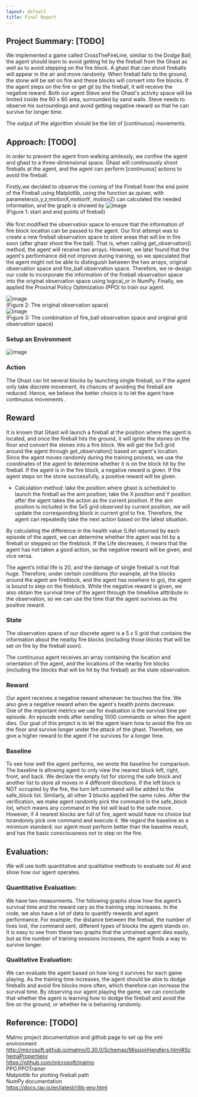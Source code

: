 ```yaml
---
layout: default
title: Final Report 
---
```


## Project Summary:  [TODO]
  We implemented a game called CrossTheFireLine, similiar to the Dodge Ball; the agent should learn to avoid getting hit by the fireball from the Ghast as well as  to avoid stepping on the fire block. A ghast that can shoot fireballs will appear in the air and move randomly. When fireball falls to the ground, the stone will be set on fire and these blocks will convert into fire blocks. If the agent steps on the fire or get git by the fireball, it will receive the negative reward. Both our agent Steve and the Ghast's activity space will be limited inside the 60 x 60 area, surrounded by sand walls. Steve needs to observe his surroundings and avoid getting negative reward so that he can survive for longer time. 
  
  The output of the algorithm should be the list of [continuous] movements.
  
## Approach: [TODO]
In order to prevent the agent from walking aimlessly, we confine the agent and ghast to a three-dimensional space. Ghast will continuously shoot fireballs at the agent, and the agent can perform [continuous] actions to avoid the fireball.

Firstly,we decided to observe the coming of the Fireball from the end point of the Fireball using Matplotlib, using the function ax.quiver, with parameters(x,y,z,motionX,motionY, motionZ) can calculated the needed information, and the graph is showed by
![image](https://github.com/Chilly712/CrossTheFireLine_Minecraft/blob/main/docs/images/axquiver.png)
<br>
(Figure 1: start and end points of fireball)
<br>
<br>
We first modified the observation space to ensure that the information of fire block location can be passed to the agent. Our first attempt was to create a new fireball observation space to store areas that will be in fire soon (after ghast shoot the fire ball). That is, when calling get_observation() method, the agent will receive two arrays. However, we later found that the agent's performance did not improve during training, so we speculated that the agent might not be able to distinguish between the two arrays, original observation space and fire_ball observation space. Therefore, we re-design our code to incorporate the information of the fireball observation space into the original observation space using logical_or in NumPy. Finally, we applied the Proximal Policy Optimization (PPO) to train our agent.

![image](https://github.com/Chilly712/CrossTheFireLine_Minecraft/blob/main/docs/images/returned_obs.png)
<br>
(Figure 2: The original observation space)
<br>
![image](https://github.com/Chilly712/CrossTheFireLine_Minecraft/blob/main/docs/images/fireball_obs.png)
<br>
(Figure 3: The combination of fire_ball observation space and original grid observation space)

### Setup an Environment
![image](https://github.com/Chilly712/CrossTheFireLine_Minecraft/blob/main/docs/images/env.png)

### Action
The Ghast can hit several blocks by launching single fireball, so if the agent only take discrete movement, its chances of avoiding the fireball are reduced. Hence, we believe the better choice is to let the agent have continuous movements .

## Reward
It is known that Ghast will launch a fireball at the position where the agent is located, and once the fireball hits the ground, it will ignite the stones on the floor and convert the stones into a fire block. We will get the 5x5 grid around the agent through get_observation() based on agent's location. Since the agent moves randomly during the training process, we use the coordinates of the agent to determine whether it is on the block hit by the fireball. If the agent is in the fire block, a negative reward is given. If the agent steps on the stone successfully, a positive reward will be given.

- Calculation method: 
take the position where ghast is scheduled to launch the fireball as the aim position; take the X position and Y position after the agent takes the action as the current position. If the aim position is included in the 5x5 grid observed by current position, we will update the corresponding block in current grid to fire. Therefore, the agent can repeatedly take the next action based on the latest situation.

By calculating the difference in the health value (Life) returned by each episode of the agent, we can determine whether the agent was hit by a fireball or stepped on the fireblock. If the Life decreases, it means that the agent has not taken a good action, so the negative reward will be given, and vice versa.

The agent’s initial life is 20, and the damage of single fireball is not that huge. Therefore, under certain conditions (for example, all the blocks around the agent are fireblock, and the agent has nowhere to go), the agent is bound to step on the fireblock. While the negative reward is given, we also obtain the survival time of the agent through the timeAlive atttribute in the observation, so we can use the time that the agent survives as the positive reward.


### State
The observation space of our discrete agent is a 5 x 5 grid that contains the information about the nearby fire blocks (including those blocks that will be set on fire by the fireball soon). 

The continuous agent receives an array containing the location and orientation of the agent, and the locations of the nearby fire blocks (including the blocks that will be hit by the fireball) as the state observation.

### Reward
Our agent receives a negative reward whenever he touches the fire. We also give a negative reward when the agent's health points decrease.  
One of the important metrics we use for evaluation is the survival time per episode. An episode ends after sending 1000 commands or when the agent dies. Our goal of this project is to let the agent learn how to avoid the fire on the floor and survive longer under the attack of the ghast. Therefore, we give a higher reward to the agent if he survives for a longer time.


### Baseline
To see how well the agent performs, we wrote the baseline for comparison. The baseline is allowing agent to only view the nearest block left, right, front, and back. We declare the empty list for storing the safe block and another list to store all moves in 4 different directions. If the left block is NOT occupied by the fire, the turn left command will be added to the safe_block list. Similarly, all other 3 blocks applied the same rules. After the verification, we make agent randomly pick the command in the safe_block list, which means any command in the list will lead to the safe move. However, if 4 nearest blocks are full of fire, agent would have no choice but torandomly pick one command and execute it. We regard the baseline as a minimum standard; our agent must perform better than the baseline result, and has the basic consciousness not to step on the fire.


## Evaluation: 
We will use both quantitative and qualitative methods to evaluate out AI and show how our agent operates. 

### Quantitative Evaluation: 

We have two measurments. The following graphs show how the agent’s survival time and the reward vary as the training step increases.
In the code, we also have a lot of data to quantify rewards and agent performance. For example, the distance between the fireball, the number of lives lost, the command sent, different types of blocks the agent stands on.
It is easy to see from these two graphs that the untrained agent dies easily, but as the number of training sessions increases, the agent finds a way to survive longer. 

### Qualitative Evaluation:

We can evaluate the agent based on how long it survives for each game playing. As the training time increases, the agent should be able to dodge fireballs and avoid fire blocks more often, which therefore can increase the survival time. 
By observing our agent playing the game, we can conclude that whether the agent is learning how to dodge the fireball and avoid the fire on the ground, or whether he is behaving randomly. 



## Reference: [TODO]
  Malmo project documentation and github page to set up the xml environment
  <br>
  http://microsoft.github.io/malmo/0.30.0/Schemas/MissionHandlers.html#SchemaPropertiesv
  <br>
  https://github.com/microsoft/malmo
  <br>
  PPO.PPOTrainer
  <br>
  Matplotlib for plotting fireball path
  <br>
  NumPy documentation
  <br>
  https://docs.ray.io/en/latest/rllib-env.html
  
